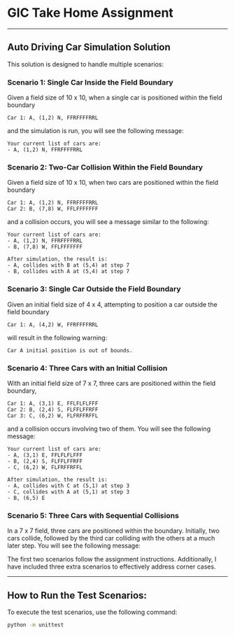 # GIC Take Home Assignment

---

## Auto Driving Car Simulation Solution

This solution is designed to handle multiple scenarios:

### Scenario 1: Single Car Inside the Field Boundary

Given a field size of 10 x 10, when a single car is positioned within the field boundary
```text
Car 1: A, (1,2) N, FFRFFFFRRL
```
and the simulation is run, you will see the following message:
  ```text
  Your current list of cars are:
  - A, (1,2) N, FFRFFFFRRL
  ```

### Scenario 2: Two-Car Collision Within the Field Boundary

Given a field size of 10 x 10, when two cars are positioned within the field boundary
```text
Car 1: A, (1,2) N, FFRFFFFRRL
Car 2: B, (7,8) W, FFLFFFFFFF
```
and a collision occurs, you will see a message similar to the following:
```text
Your current list of cars are:
- A, (1,2) N, FFRFFFFRRL
- B, (7,8) W, FFLFFFFFFF

After simulation, the result is:
- A, collides with B at (5,4) at step 7
- B, collides with A at (5,4) at step 7
```

### Scenario 3: Single Car Outside the Field Boundary

Given an initial field size of 4 x 4, attempting to position a car outside the field boundary
```text
Car 1: A, (4,2) W, FFRFFFFRRL
```
will result in the following warning:
```text
Car A initial position is out of bounds.
```

### Scenario 4: Three Cars with an Initial Collision

With an initial field size of 7 x 7, three cars are positioned within the field boundary, 
```text
Car 1: A, (3,1) E, FFLFLFLFFF
Car 2: B, (2,4) S, FLFFLFFRFF
Car 3: C, (6,2) W, FLFRFFRFFL
```
and a collision occurs involving two of them. You will see the following message:
```text
Your current list of cars are:
- A, (3,1) E, FFLFLFLFFF
- B, (2,4) S, FLFFLFFRFF
- C, (6,2) W, FLFRFFRFFL

After simulation, the result is:
- A, collides with C at (5,1) at step 3
- C, collides with A at (5,1) at step 3
- B, (6,5) E
```

### Scenario 5: Three Cars with Sequential Collisions

In a 7 x 7 field, three cars are positioned within the boundary. Initially, two cars collide, followed by the third car colliding with the others at a much later step. You will see the following message:

The first two scenarios follow the assignment instructions. Additionally, I have included three extra scenarios to effectively address corner cases.

---

## How to Run the Test Scenarios:

To execute the test scenarios, use the following command:

```bash
python -m unittest
```